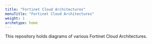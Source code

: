 ```yaml
---
title: "Fortinet Cloud Architectures"
menuTitle: "Fortinet Cloud Architectures"
weight: 1
archetype: home
---
```



This repository holds diagrams of various Fortinet Cloud Architectures.

